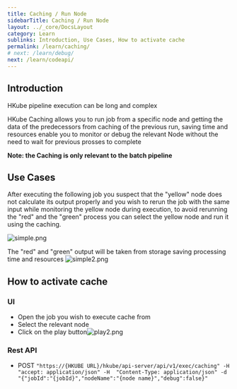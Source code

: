 ```yaml
---
title: Caching / Run Node
sidebarTitle: Caching / Run Node
layout: ../_core/DocsLayout
category: Learn
sublinks: Introduction, Use Cases, How to activate cache
permalink: /learn/caching/
# next: /learn/debug/
next: /learn/codeapi/
---
```


## Introduction
 HKube pipeline execution can be long and complex 
 
  HKube Caching allows you to run job from a specific node and getting the data of the predecessors from caching of the previous run, saving time and resources  enable you to monitor or debug the relevant Node without the need to wait for previous prosses to complete
  
  **Note: the Caching is only relevant to the batch pipeline**

## Use Cases 
 After executing the following job you suspect that the "yellow" node does not calculate its output properly and you wish to rerun the job with the same input while monitoring the yellow node during execution, to avoid rerunning the "red" and the "green" process you can select the yellow node and run it using the caching.

![simple.png](https://images.zenhubusercontent.com/5ddb91c470bd590001fbdfae/8f49a192-bb46-4b40-af6e-6b6a2b1d2260)

The "red" and "green" output will be taken from storage saving  processing time and resources 
![simple2.png](https://images.zenhubusercontent.com/5ddb91c470bd590001fbdfae/c54a31ed-6ad5-4464-ac27-206153499a92)

## How to activate cache
### UI
- Open the job you wish to execute cache from 
- Select the relevant node 
- Click on the play button![play2.png](https://images.zenhubusercontent.com/5ddb91c470bd590001fbdfae/cdbd035c-01ba-405c-9ac2-4a0aea3dd20a) 

### Rest API
- POST `"https://{HKUBE URL}/hkube/api-server/api/v1/exec/caching" -H  "accept: application/json" -H  "Content-Type: application/json" -d "{"jobId":"{jobId}","nodeName":"{node name}","debug":false}"`
